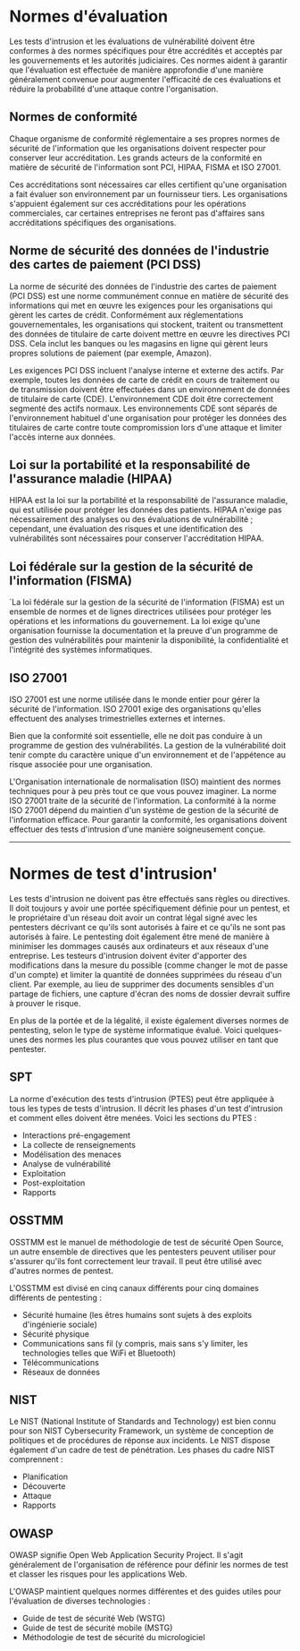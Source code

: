 # Normes d'évaluation

Les tests d'intrusion et les évaluations de vulnérabilité doivent être conformes à des normes spécifiques pour être accrédités et acceptés par les gouvernements et les autorités judiciaires. Ces normes aident à garantir que l'évaluation est effectuée de manière approfondie d'une manière généralement convenue pour augmenter l'efficacité de ces évaluations et réduire la probabilité d'une attaque contre l'organisation.

## Normes de conformité
Chaque organisme de conformité réglementaire a ses propres normes de sécurité de l'information que les organisations doivent respecter pour conserver leur accréditation. Les grands acteurs de la conformité en matière de sécurité de l'information sont PCI, HIPAA, FISMA et ISO 27001.

Ces accréditations sont nécessaires car elles certifient qu'une organisation a fait évaluer son environnement par un fournisseur tiers. Les organisations s'appuient également sur ces accréditations pour les opérations commerciales, car certaines entreprises ne feront pas d'affaires sans accréditations spécifiques des organisations.

## Norme de sécurité des données de l'industrie des cartes de paiement (PCI DSS)
La norme de sécurité des données de l'industrie des cartes de paiement (PCI DSS) est une norme communément connue en matière de sécurité des informations qui met en œuvre les exigences pour les organisations qui gèrent les cartes de crédit. Conformément aux réglementations gouvernementales, les organisations qui stockent, traitent ou transmettent des données de titulaire de carte doivent mettre en œuvre les directives PCI DSS. Cela inclut les banques ou les magasins en ligne qui gèrent leurs propres solutions de paiement (par exemple, Amazon).

Les exigences PCI DSS incluent l'analyse interne et externe des actifs. Par exemple, toutes les données de carte de crédit en cours de traitement ou de transmission doivent être effectuées dans un environnement de données de titulaire de carte (CDE). L'environnement CDE doit être correctement segmenté des actifs normaux. Les environnements CDE sont séparés de l'environnement habituel d'une organisation pour protéger les données des titulaires de carte contre toute compromission lors d'une attaque et limiter l'accès interne aux données.

## Loi sur la portabilité et la responsabilité de l'assurance maladie (HIPAA)
HIPAA est la loi sur la portabilité et la responsabilité de l'assurance maladie, qui est utilisée pour protéger les données des patients. HIPAA n'exige pas nécessairement des analyses ou des évaluations de vulnérabilité ; cependant, une évaluation des risques et une identification des vulnérabilités sont nécessaires pour conserver l'accréditation HIPAA.

## Loi fédérale sur la gestion de la sécurité de l'information (FISMA)
`La loi fédérale sur la gestion de la sécurité de l'information (FISMA) est un ensemble de normes et de lignes directrices utilisées pour protéger les opérations et les informations du gouvernement. La loi exige qu'une organisation fournisse la documentation et la preuve d'un programme de gestion des vulnérabilités pour maintenir la disponibilité, la confidentialité et l'intégrité des systèmes informatiques.

## ISO 27001
ISO 27001 est une norme utilisée dans le monde entier pour gérer la sécurité de l'information. ISO 27001 exige des organisations qu'elles effectuent des analyses trimestrielles externes et internes.

Bien que la conformité soit essentielle, elle ne doit pas conduire à un programme de gestion des vulnérabilités. La gestion de la vulnérabilité doit tenir compte du caractère unique d'un environnement et de l'appétence au risque associée pour une organisation.

L'Organisation internationale de normalisation (ISO) maintient des normes techniques pour à peu près tout ce que vous pouvez imaginer. La norme ISO 27001 traite de la sécurité de l'information. La conformité à la norme ISO 27001 dépend du maintien d'un système de gestion de la sécurité de l'information efficace. Pour garantir la conformité, les organisations doivent effectuer des tests d'intrusion d'une manière soigneusement conçue.


<hr>

# Normes de test d'intrusion'
Les tests d'intrusion ne doivent pas être effectués sans règles ou directives. Il doit toujours y avoir une portée spécifiquement définie pour un pentest, et le propriétaire d'un réseau doit avoir un contrat légal signé avec les pentesters décrivant ce qu'ils sont autorisés à faire et ce qu'ils ne sont pas autorisés à faire. Le pentesting doit également être mené de manière à minimiser les dommages causés aux ordinateurs et aux réseaux d'une entreprise. Les testeurs d'intrusion doivent éviter d'apporter des modifications dans la mesure du possible (comme changer le mot de passe d'un compte) et limiter la quantité de données supprimées du réseau d'un client. Par exemple, au lieu de supprimer des documents sensibles d'un partage de fichiers, une capture d'écran des noms de dossier devrait suffire à prouver le risque.

En plus de la portée et de la légalité, il existe également diverses normes de pentesting, selon le type de système informatique évalué. Voici quelques-unes des normes les plus courantes que vous pouvez utiliser en tant que pentester.

## SPT
La norme d'exécution des tests d'intrusion (PTES) peut être appliquée à tous les types de tests d'intrusion. Il décrit les phases d'un test d'intrusion et comment elles doivent être menées. Voici les sections du PTES :

+ Interactions pré-engagement
+ La collecte de renseignements
+ Modélisation des menaces
+ Analyse de vulnérabilité
+ Exploitation
+ Post-exploitation
+ Rapports

## OSSTMM
OSSTMM est le manuel de méthodologie de test de sécurité Open Source, un autre ensemble de directives que les pentesters peuvent utiliser pour s'assurer qu'ils font correctement leur travail. Il peut être utilisé avec d'autres normes de pentest.

L'OSSTMM est divisé en cinq canaux différents pour cinq domaines différents de pentesting :

+ Sécurité humaine (les êtres humains sont sujets à des exploits d'ingénierie sociale)
+ Sécurité physique
+ Communications sans fil (y compris, mais sans s'y limiter, les technologies telles que WiFi et Bluetooth)
+ Télécommunications
+ Réseaux de données

## NIST
Le NIST (National Institute of Standards and Technology) est bien connu pour son NIST Cybersecurity Framework, un système de conception de politiques et de procédures de réponse aux incidents. Le NIST dispose également d'un cadre de test de pénétration. Les phases du cadre NIST comprennent :
+ Planification
+ Découverte
+ Attaque
+ Rapports

## OWASP
OWASP signifie Open Web Application Security Project. Il s'agit généralement de l'organisation de référence pour définir les normes de test et classer les risques pour les applications Web.

L'OWASP maintient quelques normes différentes et des guides utiles pour l'évaluation de diverses technologies :
+ Guide de test de sécurité Web (WSTG)
+ Guide de test de sécurité mobile (MSTG)
+ Méthodologie de test de sécurité du micrologiciel